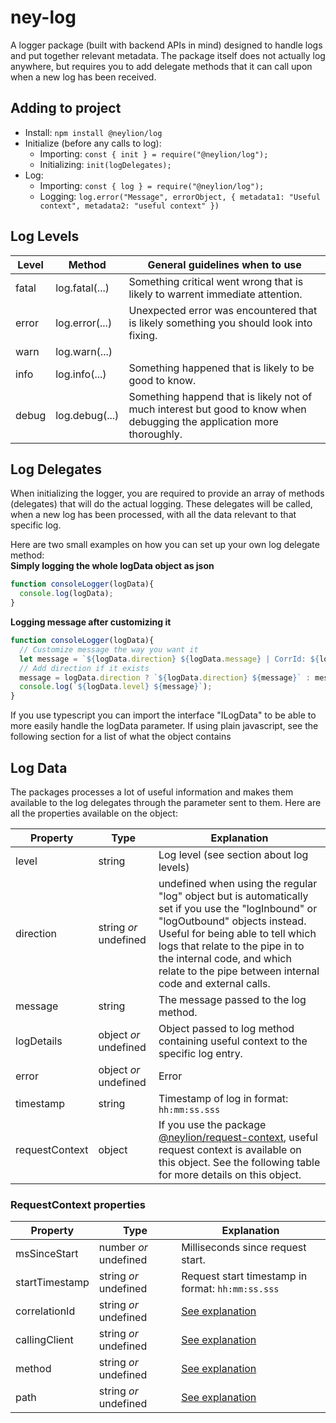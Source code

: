 # ney-log
A logger package (built with backend APIs in mind) designed to handle logs and put together relevant metadata. The package itself does not actually log anywhere, but requires you to add delegate methods that it can call upon when a new log has been received.

## Adding to project
- Install: ``npm install @neylion/log``
- Initialize (before any calls to log): 
  - Importing: ``const { init } = require("@neylion/log");``
  - Initializing: ``init(logDelegates);``
- Log:
  - Importing: ``const { log } = require("@neylion/log");``
  - Logging: ``log.error("Message", errorObject, { metadata1: "Useful context", metadata2: "useful context" })``

## Log Levels
Level | Method | General guidelines when to use
------|--------|------------
fatal | log.fatal(...) | Something critical went wrong that is likely to warrent immediate attention.
error | log.error(...) | Unexpected error was encountered that is likely something you should look into fixing.
warn | log.warn(...) | | Something unexpected/suboptimal happened that is likely something you should look into but does not require immediate attention.
info | log.info(...) | Something happened that is likely to be good to know.
debug | log.debug(...) | Something happend that is likely not of much interest but good to know when debugging the application more thoroughly.

## Log Delegates
When initializing the logger, you are required to provide an array of methods (delegates) that will do the actual logging. These delegates will be called, when a new log has been processed, with all the data relevant to that specific log.

Here are two small examples on how you can set up your own log delegate method:<br>
**Simply logging the whole logData object as json**
```javascript
function consoleLogger(logData){
  console.log(logData);
}
```
**Logging message after customizing it**
```javascript
function consoleLogger(logData){
  // Customize message the way you want it
  let message = `${logData.direction} ${logData.message} | CorrId: ${logData.correlationId}`;
  // Add direction if it exists
  message = logData.direction ? `${logData.direction} ${message}` : message;
  console.log(`${logData.level} ${message}`);
}
```
If you use typescript you can import the interface "ILogData" to be able to more easily handle the logData parameter. If using plain javascript, see the following section for a list of what the object contains

## Log Data
The packages processes a lot of useful information and makes them available to the log delegates through the parameter sent to them. Here are all the properties available on the object:

Property | Type | Explanation
---------|------|------------
level | string | Log level (see section about log levels)
direction | string *or* undefined | undefined when using the regular "log" object but is automatically set if you use the "logInbound" or "logOutbound" objects instead. Useful for being able to tell which logs that relate to the pipe in to the internal code, and which relate to the pipe between internal code and external calls.
message | string | The message passed to the log method.
logDetails | object *or* undefined | Object passed to log method containing useful context to the specific log entry.
error | object *or* undefined | Error
timestamp | string | Timestamp of log in format: ``hh:mm:ss.sss``
requestContext | object | If you use the package [@neylion/request-context](https://github.com/Neylion/ney-request-context), useful request context is available on this object. See the following table for more details on this object.

### RequestContext properties
Property | Type | Explanation
---------|------|------------
msSinceStart | number *or* undefined | Milliseconds since request start.
startTimestamp | string *or* undefined | Request start timestamp in format: ``hh:mm:ss.sss``
correlationId | string *or* undefined | [See explanation](https://github.com/Neylion/ney-request-context#request-context-properties)
callingClient | string *or* undefined | [See explanation](https://github.com/Neylion/ney-request-context#request-context-properties)
method | string *or* undefined | [See explanation](https://github.com/Neylion/ney-request-context#request-context-properties)
path | string *or* undefined | [See explanation](https://github.com/Neylion/ney-request-context#request-context-properties)


